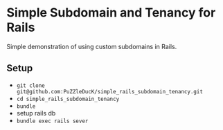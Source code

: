 # Simple Subdomain and Tenancy for Rails

Simple demonstration of using custom subdomains in Rails.

## Setup

* `git clone git@github.com:PuZZleDucK/simple_rails_subdomain_tenancy.git`
* `cd simple_rails_subdomain_tenancy`
* `bundle`
* setup rails db
* `bundle exec rails sever`

